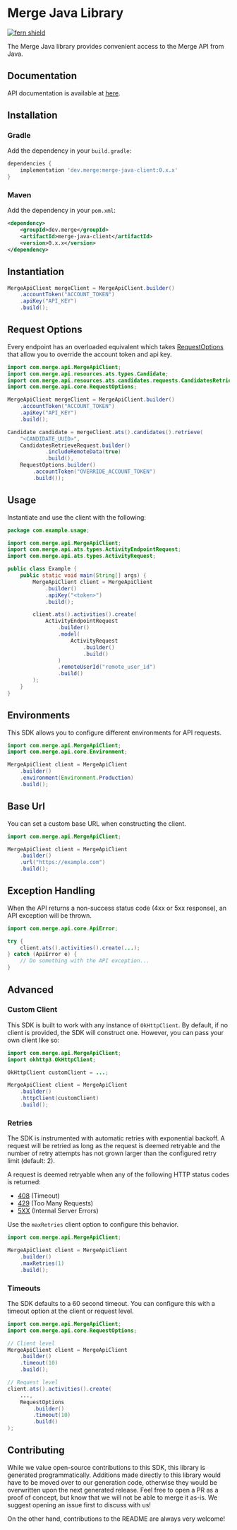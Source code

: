 # Merge Java Library

[![fern shield](https://img.shields.io/badge/%F0%9F%8C%BF-Built%20with%20Fern-brightgreen)](https://buildwithfern.com?utm_source=github&utm_medium=github&utm_campaign=readme&utm_source=https%3A%2F%2Fgithub.com%2Fmerge-api%2Fmerge-java-client)

The Merge Java library provides convenient access to the Merge API from Java.

## Documentation

API documentation is available at [here](https://docs.merge.dev/basics/authentication/).

## Installation

### Gradle

Add the dependency in your `build.gradle`:

```groovy
dependencies {
    implementation 'dev.merge:merge-java-client:0.x.x'
}
```

### Maven

Add the dependency in your `pom.xml`:

```xml
<dependency>
    <groupId>dev.merge</groupId>
    <artifactId>merge-java-client</artifactId>
    <version>0.x.x</version>
</dependency>
```

## Instantiation

```java
MergeApiClient mergeClient = MergeApiClient.builder()
    .accountToken("ACCOUNT_TOKEN")
    .apiKey("API_KEY")
    .build();
```

## Request Options
Every endpoint has an overloaded equivalent which takes [RequestOptions](./src/main/java/com/merge/api/core/RequestOptions.java)
that allow you to override the account token and api key.

```java
import com.merge.api.MergeApiClient;
import com.merge.api.resources.ats.types.Candidate;
import com.merge.api.resources.ats.candidates.requests.CandidatesRetrieveRequest;
import com.merge.api.core.RequestOptions;

MergeApiClient mergeClient = MergeApiClient.builder()
    .accountToken("ACCOUNT_TOKEN")
    .apiKey("API_KEY")
    .build();

Candidate candidate = mergeClient.ats().candidates().retrieve(
    "<CANDIDATE_UUID>", 
    CandidatesRetrieveRequest.builder()
            .includeRemoteData(true)
            .build(), 
    RequestOptions.builder()
        .accountToken("OVERRIDE_ACCOUNT_TOKEN")
        .build());
```

## Usage

Instantiate and use the client with the following:

```java
package com.example.usage;

import com.merge.api.MergeApiClient;
import com.merge.api.ats.types.ActivityEndpointRequest;
import com.merge.api.ats.types.ActivityRequest;

public class Example {
    public static void main(String[] args) {
        MergeApiClient client = MergeApiClient
            .builder()
            .apiKey("<token>")
            .build();

        client.ats().activities().create(
            ActivityEndpointRequest
                .builder()
                .model(
                    ActivityRequest
                        .builder()
                        .build()
                )
                .remoteUserId("remote_user_id")
                .build()
        );
    }
}
```

## Environments

This SDK allows you to configure different environments for API requests.

```java
import com.merge.api.MergeApiClient;
import com.merge.api.core.Environment;

MergeApiClient client = MergeApiClient
    .builder()
    .environment(Environment.Production)
    .build();
```

## Base Url

You can set a custom base URL when constructing the client.

```java
import com.merge.api.MergeApiClient;

MergeApiClient client = MergeApiClient
    .builder()
    .url("https://example.com")
    .build();
```

## Exception Handling

When the API returns a non-success status code (4xx or 5xx response), an API exception will be thrown.

```java
import com.merge.api.core.ApiError;

try {
    client.ats().activities().create(...);
} catch (ApiError e) {
    // Do something with the API exception...
}
```

## Advanced

### Custom Client

This SDK is built to work with any instance of `OkHttpClient`. By default, if no client is provided, the SDK will construct one. 
However, you can pass your own client like so:

```java
import com.merge.api.MergeApiClient;
import okhttp3.OkHttpClient;

OkHttpClient customClient = ...;

MergeApiClient client = MergeApiClient
    .builder()
    .httpClient(customClient)
    .build();
```

### Retries

The SDK is instrumented with automatic retries with exponential backoff. A request will be retried as long
as the request is deemed retryable and the number of retry attempts has not grown larger than the configured
retry limit (default: 2).

A request is deemed retryable when any of the following HTTP status codes is returned:

- [408](https://developer.mozilla.org/en-US/docs/Web/HTTP/Status/408) (Timeout)
- [429](https://developer.mozilla.org/en-US/docs/Web/HTTP/Status/429) (Too Many Requests)
- [5XX](https://developer.mozilla.org/en-US/docs/Web/HTTP/Status/500) (Internal Server Errors)

Use the `maxRetries` client option to configure this behavior.

```java
import com.merge.api.MergeApiClient;

MergeApiClient client = MergeApiClient
    .builder()
    .maxRetries(1)
    .build();
```

### Timeouts

The SDK defaults to a 60 second timeout. You can configure this with a timeout option at the client or request level.

```java
import com.merge.api.MergeApiClient;
import com.merge.api.core.RequestOptions;

// Client level
MergeApiClient client = MergeApiClient
    .builder()
    .timeout(10)
    .build();

// Request level
client.ats().activities().create(
    ...,
    RequestOptions
        .builder()
        .timeout(10)
        .build()
);
```

## Contributing

While we value open-source contributions to this SDK, this library is generated programmatically.
Additions made directly to this library would have to be moved over to our generation code,
otherwise they would be overwritten upon the next generated release. Feel free to open a PR as
a proof of concept, but know that we will not be able to merge it as-is. We suggest opening
an issue first to discuss with us!

On the other hand, contributions to the README are always very welcome! 
